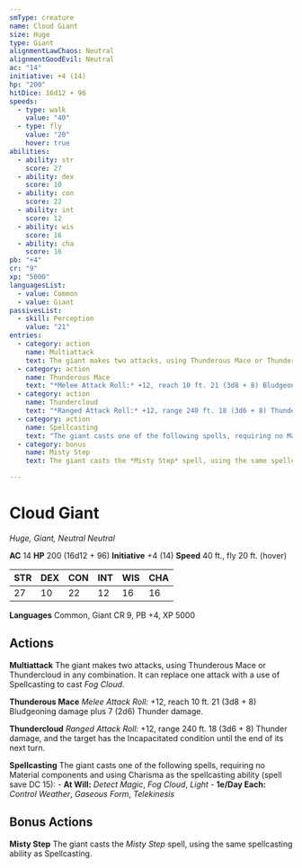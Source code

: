 ```yaml
---
smType: creature
name: Cloud Giant
size: Huge
type: Giant
alignmentLawChaos: Neutral
alignmentGoodEvil: Neutral
ac: "14"
initiative: +4 (14)
hp: "200"
hitDice: 16d12 + 96
speeds:
  - type: walk
    value: "40"
  - type: fly
    value: "20"
    hover: true
abilities:
  - ability: str
    score: 27
  - ability: dex
    score: 10
  - ability: con
    score: 22
  - ability: int
    score: 12
  - ability: wis
    score: 16
  - ability: cha
    score: 16
pb: "+4"
cr: "9"
xp: "5000"
languagesList:
  - value: Common
  - value: Giant
passivesList:
  - skill: Perception
    value: "21"
entries:
  - category: action
    name: Multiattack
    text: The giant makes two attacks, using Thunderous Mace or Thundercloud in any combination. It can replace one attack with a use of Spellcasting to cast *Fog Cloud*.
  - category: action
    name: Thunderous Mace
    text: "*Melee Attack Roll:* +12, reach 10 ft. 21 (3d8 + 8) Bludgeoning damage plus 7 (2d6) Thunder damage."
  - category: action
    name: Thundercloud
    text: "*Ranged Attack Roll:* +12, range 240 ft. 18 (3d6 + 8) Thunder damage, and the target has the Incapacitated condition until the end of its next turn."
  - category: action
    name: Spellcasting
    text: "The giant casts one of the following spells, requiring no Material components and using Charisma as the spellcasting ability (spell save DC 15): - **At Will:** *Detect Magic*, *Fog Cloud*, *Light* - **1e/Day Each:** *Control Weather*, *Gaseous Form*, *Telekinesis*"
  - category: bonus
    name: Misty Step
    text: The giant casts the *Misty Step* spell, using the same spellcasting ability as Spellcasting.

---
```


# Cloud Giant
*Huge, Giant, Neutral Neutral*

**AC** 14
**HP** 200 (16d12 + 96)
**Initiative** +4 (14)
**Speed** 40 ft., fly 20 ft. (hover)

| STR | DEX | CON | INT | WIS | CHA |
| --- | --- | --- | --- | --- | --- |
| 27 | 10 | 22 | 12 | 16 | 16 |

**Languages** Common, Giant
CR 9, PB +4, XP 5000

## Actions

**Multiattack**
The giant makes two attacks, using Thunderous Mace or Thundercloud in any combination. It can replace one attack with a use of Spellcasting to cast *Fog Cloud*.

**Thunderous Mace**
*Melee Attack Roll:* +12, reach 10 ft. 21 (3d8 + 8) Bludgeoning damage plus 7 (2d6) Thunder damage.

**Thundercloud**
*Ranged Attack Roll:* +12, range 240 ft. 18 (3d6 + 8) Thunder damage, and the target has the Incapacitated condition until the end of its next turn.

**Spellcasting**
The giant casts one of the following spells, requiring no Material components and using Charisma as the spellcasting ability (spell save DC 15): - **At Will:** *Detect Magic*, *Fog Cloud*, *Light* - **1e/Day Each:** *Control Weather*, *Gaseous Form*, *Telekinesis*

## Bonus Actions

**Misty Step**
The giant casts the *Misty Step* spell, using the same spellcasting ability as Spellcasting.

